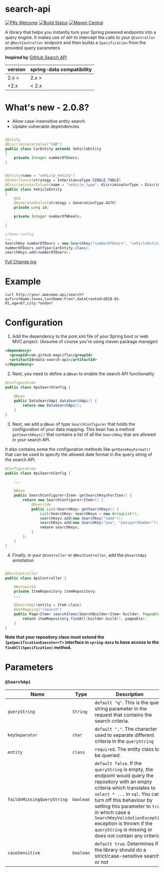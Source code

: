 # search-api
[![PRs Welcome](https://img.shields.io/badge/PRs-welcome-brightgreen.svg?style=flat-square)](http://makeapullrequest.com)
[![Build Status](https://app.travis-ci.com/magrifle/search-api.svg?branch=master)](https://travis-ci.com/magrifle/search-api)
[![Maven Central](https://img.shields.io/maven-central/v/com.github.magrifle/data-search-api.svg?label=Maven%20Central)](https://search.maven.org/search?q=g:%22com.github.magrifle%22%20AND%20a:%22data-search-api%22)

A library that helps you instantly turn your Spring powered endpoints into a query engine.
It makes use of `AOP` to intercept the calls to your `@Controller` or `@RestController` endpoint and then builds a `Specification` from the provided query parameters

**Inspired by** [GitHub Search API](https://developer.github.com/v3/search/)

| version | spring-data compatibility |
|---|---|
| 2.x > | 2.x >
| <2.x  | < 2.x

# What's new - 2.0.8?
- Allow case-insensitive entity search
- Update vulnerable dependencies

```java

@Entity
@DiscriminatorValue("CAR")
public class CarEntity extends VehicleEntity
{
    private Integer numberOfDoors;
}


@Entity(name = "vehicle_entity")
@Inheritance(strategy = InheritanceType.SINGLE_TABLE)
@DiscriminatorColumn(name = "vehicle_type", discriminatorType = DiscriminatorType.STRING)
public class VehicleEntity
{
    @Id
    @GeneratedValue(strategy = GenerationType.AUTO)
    private Long id;

    private Integer numberOfWheels;

}

//bean config
...
SearchKey numberOfDoors = new SearchKey("numberOfDoors", "vehicleEntity.numberOfDoors");
numberOfDoors.setType(CarEntity.class);
searchKeys.add(numberOfDoors);
``` 

[Full Change log](./CHANGELOG.md)

# Example
````curl
curl http://your.awesome.api/search?q=firstName:Jones,lastName:Fran*,dateCreated>2018-01-01,age<67,city:*ondon*
````

# Configuration

1.  Add the dependency to the pom.xml file of your Spring boot or web MVC project. (Assume of course you're using maven package manager)

````xml
<dependency>
  <groupId>com.github.magrifle</groupId>
  <artifactId>data-search-api</artifactId>
</dependency>
````

2.  Next, you need to define a `@Bean` to enable the search API functionality

````java
@Configuration
public class ApiSearchConfig {
    
    @Bean
    public DataSearchApi dataSearchApi() {
        return new DataSearchApi();
    }
}

````
3) Next, we add a `@Bean` of type `SearchConfigurer` that holds the configuration of your data mapping.
This bean has a method `getSearchKeys()` that contains a list of all the `SearchKey` that are allowed in your search API.

It also contains some the configuration methods like `getDateKeyFormat()` that can be used to specify the allowed date format in the query string of the search API. 

```java
@Configuration
public class ApiSearchConfig {

    ...

    @Bean
    public SearchConfigurer<Item> getSearchKeysForItem() {
        return new SearchConfigurer<Item>() {
            @Override
            public List<SearchKey> getSearchKeys() {
                List<SearchKey> searchKeys = new ArrayList();
                searchKeys.add(new SearchKey("name"));
                searchKeys.add(new SearchKey("pno", "passportNumber"));
                return searchKeys;
            }
        };
    }
}

```

4)  Finally, in your `@Controller` or `@RestController`, add the `@SearchApi` annotation

````java

@RestController
public class ApiController {

    @Autowired
    private ItemRepository itemRepository;
    ...

    @SearchApi(entity = Item.class)
    @GetMapping("/search")
    public Page<Item> searchItems(SearchBuilder<Item> builder, Pageable pageable){
        return itemRepository.findAll(builder.build(), pageable);
    }
}
````
**Note that your repository class must extend the `JpaSpecificationExecutor<T>` interface in `spring-data` to have access to the `findAll(Specification)` method.**


# Parameters
### `@SearchApi`

| Name | Type | Description |
|---|---|---|
|`queryString`|`String`| `default "q"`. This is the query string parameter in the request that contains the search criteria. |
|`keySeparator`|`char`| `default ","`. The character used to separate different criteria in the `queryString` |
|`entity`|`class`| `required`. The entity class to be queried.|
|`failOnMissingQueryString`|`boolean`| `default false`. If the `queryString` is empty, the endpoint would query the repository with an empty criteria which translates to `select * ...` in `sql`. You can turn off this behaviour by setting this parameter to `true` in which case a `SearchKeyValidationException` exception is thrown if the `queryString` is missing or does not contain any criteria. |
|`caseSensitive`|`boolean`| `default true`. Determines if the library should do a strict/case-sensitive search or not |

